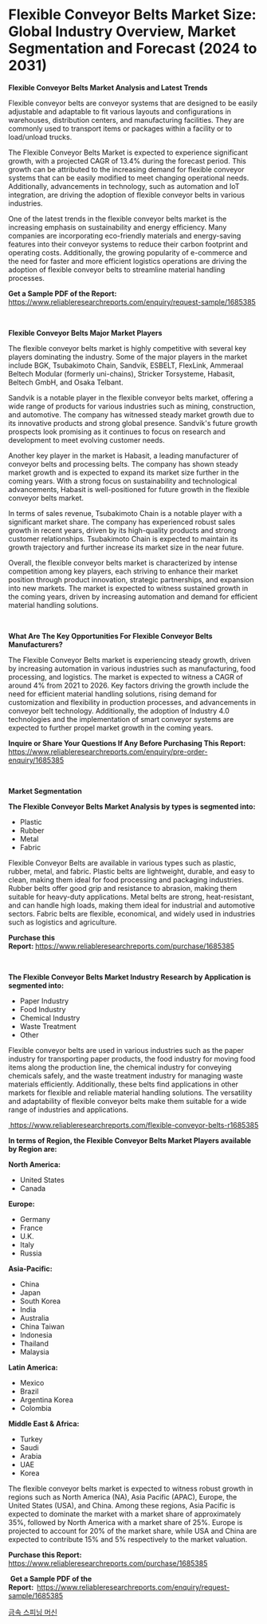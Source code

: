 <p><h1>Flexible Conveyor Belts Market Size: Global Industry Overview, Market Segmentation and Forecast (2024 to 2031)</h1></p><p><strong>Flexible Conveyor Belts Market Analysis and Latest Trends</strong></p>
<p><p>Flexible conveyor belts are conveyor systems that are designed to be easily adjustable and adaptable to fit various layouts and configurations in warehouses, distribution centers, and manufacturing facilities. They are commonly used to transport items or packages within a facility or to load/unload trucks.</p><p>The Flexible Conveyor Belts Market is expected to experience significant growth, with a projected CAGR of 13.4% during the forecast period. This growth can be attributed to the increasing demand for flexible conveyor systems that can be easily modified to meet changing operational needs. Additionally, advancements in technology, such as automation and IoT integration, are driving the adoption of flexible conveyor belts in various industries.</p><p>One of the latest trends in the flexible conveyor belts market is the increasing emphasis on sustainability and energy efficiency. Many companies are incorporating eco-friendly materials and energy-saving features into their conveyor systems to reduce their carbon footprint and operating costs. Additionally, the growing popularity of e-commerce and the need for faster and more efficient logistics operations are driving the adoption of flexible conveyor belts to streamline material handling processes.</p></p>
<p><strong>Get a Sample PDF of the Report:&nbsp;</strong> <a href="https://www.reliableresearchreports.com/enquiry/request-sample/1685385">https://www.reliableresearchreports.com/enquiry/request-sample/1685385</a></p>
<p>&nbsp;</p>
<p><strong>Flexible Conveyor Belts Major Market Players</strong></p>
<p><p>The flexible conveyor belts market is highly competitive with several key players dominating the industry. Some of the major players in the market include BGK, Tsubakimoto Chain, Sandvik, ESBELT, FlexLink, Ammeraal Beltech Modular (formerly uni-chains), Stricker Torsysteme, Habasit, Beltech GmbH, and Osaka Telbant.</p><p>Sandvik is a notable player in the flexible conveyor belts market, offering a wide range of products for various industries such as mining, construction, and automotive. The company has witnessed steady market growth due to its innovative products and strong global presence. Sandvik's future growth prospects look promising as it continues to focus on research and development to meet evolving customer needs.</p><p>Another key player in the market is Habasit, a leading manufacturer of conveyor belts and processing belts. The company has shown steady market growth and is expected to expand its market size further in the coming years. With a strong focus on sustainability and technological advancements, Habasit is well-positioned for future growth in the flexible conveyor belts market.</p><p>In terms of sales revenue, Tsubakimoto Chain is a notable player with a significant market share. The company has experienced robust sales growth in recent years, driven by its high-quality products and strong customer relationships. Tsubakimoto Chain is expected to maintain its growth trajectory and further increase its market size in the near future.</p><p>Overall, the flexible conveyor belts market is characterized by intense competition among key players, each striving to enhance their market position through product innovation, strategic partnerships, and expansion into new markets. The market is expected to witness sustained growth in the coming years, driven by increasing automation and demand for efficient material handling solutions.</p></p>
<p>&nbsp;</p>
<p><strong>What Are The Key Opportunities For Flexible Conveyor Belts Manufacturers?</strong></p>
<p><p>The Flexible Conveyor Belts market is experiencing steady growth, driven by increasing automation in various industries such as manufacturing, food processing, and logistics. The market is expected to witness a CAGR of around 4% from 2021 to 2026. Key factors driving the growth include the need for efficient material handling solutions, rising demand for customization and flexibility in production processes, and advancements in conveyor belt technology. Additionally, the adoption of Industry 4.0 technologies and the implementation of smart conveyor systems are expected to further propel market growth in the coming years.</p></p>
<p><strong>Inquire or Share Your Questions If Any Before Purchasing This Report:</strong> <a href="https://www.reliableresearchreports.com/enquiry/pre-order-enquiry/1685385">https://www.reliableresearchreports.com/enquiry/pre-order-enquiry/1685385</a></p>
<p>&nbsp;</p>
<p><strong>Market Segmentation</strong></p>
<p><strong>The Flexible Conveyor Belts Market Analysis by types is segmented into:</strong></p>
<p><ul><li>Plastic</li><li>Rubber</li><li>Metal</li><li>Fabric</li></ul></p>
<p><p>Flexible Conveyor Belts are available in various types such as plastic, rubber, metal, and fabric. Plastic belts are lightweight, durable, and easy to clean, making them ideal for food processing and packaging industries. Rubber belts offer good grip and resistance to abrasion, making them suitable for heavy-duty applications. Metal belts are strong, heat-resistant, and can handle high loads, making them ideal for industrial and automotive sectors. Fabric belts are flexible, economical, and widely used in industries such as logistics and agriculture.</p></p>
<p><strong>Purchase this Report:&nbsp;</strong><a href="https://www.reliableresearchreports.com/purchase/1685385">https://www.reliableresearchreports.com/purchase/1685385</a></p>
<p>&nbsp;</p>
<p><strong>The Flexible Conveyor Belts Market Industry Research by Application is segmented into:</strong></p>
<p><ul><li>Paper Industry</li><li>Food Industry</li><li>Chemical Industry</li><li>Waste Treatment</li><li>Other</li></ul></p>
<p><p>Flexible conveyor belts are used in various industries such as the paper industry for transporting paper products, the food industry for moving food items along the production line, the chemical industry for conveying chemicals safely, and the waste treatment industry for managing waste materials efficiently. Additionally, these belts find applications in other markets for flexible and reliable material handling solutions. The versatility and adaptability of flexible conveyor belts make them suitable for a wide range of industries and applications.</p></p>
<p><a href="https://www.reliableresearchreports.com/flexible-conveyor-belts-r1685385">&nbsp;https://www.reliableresearchreports.com/flexible-conveyor-belts-r1685385</a></p>
<p><strong>In terms of Region, the Flexible Conveyor Belts Market Players available by Region are:</strong></p>
<p>
    <p> <strong> North America: </strong>
        <ul>
            <li>United States</li>
            <li>Canada</li>
        </ul>
        </p> 
    <p> <strong> Europe: </strong>
        <ul>
            <li>Germany</li>
            <li>France</li>
            <li>U.K.</li>
            <li>Italy</li>
            <li>Russia</li>
        </ul>
        </p> 
    <p> <strong> Asia-Pacific: </strong>
        <ul>
            <li>China</li>
            <li>Japan</li>
            <li>South Korea</li>
            <li>India</li>
            <li>Australia</li>
            <li>China Taiwan</li>
            <li>Indonesia</li>
            <li>Thailand</li>
            <li>Malaysia</li>
        </ul>
        </p> 
    <p> <strong> Latin America: </strong>
        <ul>
            <li>Mexico</li>
            <li>Brazil</li>
            <li>Argentina Korea</li>
            <li>Colombia</li>
        </ul>
        </p> 
    <p> <strong> Middle East & Africa: </strong>
        <ul>
            <li>Turkey</li>
            <li>Saudi</li>
            <li>Arabia</li>
            <li>UAE</li>
            <li>Korea</li>
        </ul>
    </p>
    </p>
<p><p>The flexible conveyor belts market is expected to witness robust growth in regions such as North America (NA), Asia Pacific (APAC), Europe, the United States (USA), and China. Among these regions, Asia Pacific is expected to dominate the market with a market share of approximately 35%, followed by North America with a market share of 25%. Europe is projected to account for 20% of the market share, while USA and China are expected to contribute 15% and 5% respectively to the market valuation.</p></p>
<p><strong>Purchase this Report: </strong><a href="https://www.reliableresearchreports.com/purchase/1685385">https://www.reliableresearchreports.com/purchase/1685385</a></p>
<p>&nbsp;<strong>Get a Sample PDF of the Report:&nbsp;&nbsp;</strong><a href="https://www.reliableresearchreports.com/enquiry/request-sample/1685385">https://www.reliableresearchreports.com/enquiry/request-sample/1685385</a></p>
<p><strong></strong></p>
<p><p><a href="https://medium.com/@fosterfahey1971/%EA%B8%88%EC%86%8D-%EC%8A%A4%ED%95%80%EB%94%A9-%EA%B8%B0%EA%B3%84-%EC%8B%9C%EC%9E%A5-%EA%B7%9C%EB%AA%A8-%EC%8B%9C%EC%9E%A5-%EC%A0%84%EB%A7%9D-%EB%B0%8F-%EC%8B%9C%EC%9E%A5-%EC%98%88%EC%B8%A1-2024%EB%85%84%EB%B6%80%ED%84%B0-2031%EB%85%84-80f881fe070f">금속 스피닝 머신</a></p></p>